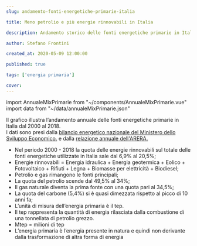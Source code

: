```yaml
---
slug: andamento-fonti-energetiche-primarie-italia

title: Meno petrolio e più energie rinnovabili in Italia

description: Andamento storico delle fonti energetiche primarie in Italia

author: Stefano Frontini

created_at: 2020-05-09 12:00:00

published: true

tags: ['energia primaria']

cover:
---
```


import AnnualeMixPrimarie from "~/components/AnnualeMixPrimarie.vue"
import data from "~/data/annualeMixPrimarie.json"

<AnnualeMixPrimarie title="Andamento storico delle fonti energetiche primarie in Italia" xKey="Anno"
            y1Key="Carbone"
            y2Key="Import elettrico"
            y3Key="Petrolio"
            y4Key="Gas naturale"
            y5Key="Rinnovabili"
            :data="data"/>

Il grafico illustra l’andamento annuale delle fonti energetiche primarie in Italia dal 2000 al 2018. <br />
I dati sono presi dalla [bilancio energetico nazionale del Ministero dello Sviluppo Economico.](https://dgsaie.mise.gov.it/ben.php) e dalla [relazione annuale dell'ARERA.](https://www.arera.it/it/relaz_ann/19/19.htm)

- Nel periodo 2000 - 2018 la quota delle energie rinnovabili sul totale delle fonti energetiche utilizzate in Italia sale dal 6,9% al 20,5%;
- Energie rinnovabili = Energia idraulica + Energia geotermica + Eolico + Fotovoltaico + Rifiuti + Legna + Biomasse per elettricità + Biodiesel;
- Petrolio e gas rimangono le fonti principali;
- La quota del petrolio scende dal 49,5% al 34%;
- Il gas naturale diventa la prima fonte con una quota pari al 34,5%;
- La quota del carbone (5,4%) si è quasi dimezzata rispetto al picco di 10 anni fa;
- L’unità di misura dell’energia primaria è il tep.
- Il tep rappresenta la quantità di energia rilasciata dalla combustione di una tonnellata di petrolio grezzo.
- Mtep = milioni di tep
- L’energia primaria è l’energia presente in natura e quindi non derivante dalla trasformazione di altra forma di energia
